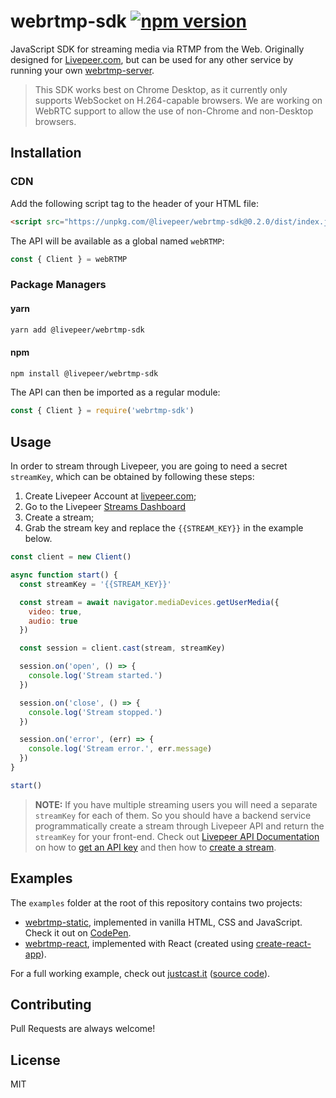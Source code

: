 # webrtmp-sdk [![npm version](https://badge.fury.io/js/@livepeer%2Fwebrtmp-sdk.svg)](https://badge.fury.io/js/@livepeer%2Fwebrtmp-sdk)

JavaScript SDK for streaming media via RTMP from the Web. Originally designed
for [Livepeer.com](livepeer.com), but can be used for any other service by
running your own [webrtmp-server](https://github.com/livepeer/webrtmp-server).

> This SDK works best on Chrome Desktop, as it currently only supports WebSocket on H.264-capable browsers. We are working on WebRTC support to allow the use of non-Chrome and non-Desktop browsers.


## Installation

### CDN

Add the following script tag to the header of your HTML file:

```html
<script src="https://unpkg.com/@livepeer/webrtmp-sdk@0.2.0/dist/index.js"></script>
```

The API will be available as a global named `webRTMP`:

```js
const { Client } = webRTMP
```

### Package Managers

#### yarn

```sh
yarn add @livepeer/webrtmp-sdk
```

#### npm
```sh
npm install @livepeer/webrtmp-sdk
```

The API can then be imported as a regular module:

```js
const { Client } = require('webrtmp-sdk')
```

## Usage

In order to stream through Livepeer, you are going to need a secret `streamKey`,
which can be obtained by following these steps:

1) Create Livepeer Account at [livepeer.com](https://www.livepeer.com);
2) Go to the Livepeer [Streams Dashboard](https://www.livepeer.com/dashboard/streams)
3) Create a stream;
4) Grab the stream key and replace the `{{STREAM_KEY}}` in the example below.


```js
const client = new Client()

async function start() {
  const streamKey = '{{STREAM_KEY}}'

  const stream = await navigator.mediaDevices.getUserMedia({
    video: true,
    audio: true
  })

  const session = client.cast(stream, streamKey)

  session.on('open', () => {
    console.log('Stream started.')
  })

  session.on('close', () => {
    console.log('Stream stopped.')
  })

  session.on('error', (err) => {
    console.log('Stream error.', err.message)
  })
}

start()
```

> **NOTE:** If you have multiple streaming users you will need a separate
> `streamKey` for each of them. So you should have a backend service
> programmatically create a stream through Livepeer API and return the
> `streamKey` for your front-end. Check out [Livepeer API
> Documentation](https://livepeer.com/docs/guides) on how to [get an API
> key](https://livepeer.com/docs/guides/start-live-streaming/api-key) and then
> how to [create a stream](https://livepeer.com/docs/guides/start-live-streaming/create-a-stream).

## Examples

The `examples` folder at the root of this repository contains two projects:
 - [webrtmp-static](examples/webrtmp-static), implemented in vanilla HTML, CSS
   and JavaScript. Check it out on
   [CodePen](https://codepen.io/samuelmtimbo/pen/QWgaZGL).
 - [webrtmp-react](examples/webrtmp-react), implemented with React (created
   using [create-react-app](https://github.com/facebook/create-react-app)).

For a full working example, check out [justcast.it](https://justcast.it) ([source
code](https://github.com/victorges/justcast.it)).

## Contributing

Pull Requests are always welcome!

## License

MIT

